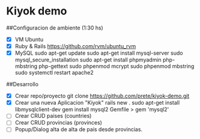 # Kiyok demo

##Configuracion de ambiente (1:30 hs)
- [x] VM Ubuntu
- [x] Ruby & Rails 
	https://github.com/rvm/ubuntu_rvm
- [x] MySQL
        sudo apt-get update
        sudo apt-get install mysql-server
        sudo mysql_secure_installation
        sudo apt-get install phpmyadmin php-mbstring php-gettext
        sudo phpenmod mcrypt
        sudo phpenmod mbstring
        sudo systemctl restart apache2

##Desarrollo
- [x] Crear repo/proyecto
        git clone https://github.com/prete/kiyok-demo.git
- [x] Crear una nueva Aplicacion "Kiyok"
        rails new .
        sudo apt-get install libmysqlclient-dev
        gem install mysql2
        Gemfile > gem 'mysql2'
- [ ] Crear CRUD paises (countries)
- [ ] Crear CRUD provincias (provinces)
- [ ] Popup/Dialog alta de alta de pais desde provincias.